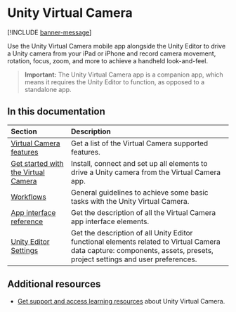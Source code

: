 # Unity Virtual Camera

[!INCLUDE [banner-message](banner-message.md)]

Use the Unity Virtual Camera mobile app alongside the Unity Editor to drive a Unity camera from your iPad or iPhone and record camera movement, rotation, focus, zoom, and more to achieve a handheld look-and-feel.

> **Important:** The Unity Virtual Camera app is a companion app, which means it requires the Unity Editor to function, as opposed to a standalone app.

## In this documentation

| Section | Description |
| :--- | :--- |
| [Virtual Camera features](virtual-camera-features.md) | Get a list of the Virtual Camera supported features. |
| [Get started with the Virtual Camera](virtual-camera-getting-started.md) | Install, connect and set up all elements to drive a Unity camera from the Virtual Camera app. |
| [Workflows](virtual-camera-workflow.md) | General guidelines to achieve some basic tasks with the Unity Virtual Camera. |
| [App interface reference](virtual-camera-app-ui.md) | Get the description of all the Virtual Camera app interface elements. |
| [Unity Editor Settings](virtual-camera-editor-settings.md) | Get the description of all Unity Editor functional elements related to Virtual Camera data capture: components, assets, presets, project settings and user preferences. |

## Additional resources

* [Get support and access learning resources](https://forum.unity.com/threads/1111255/) about Unity Virtual Camera.

